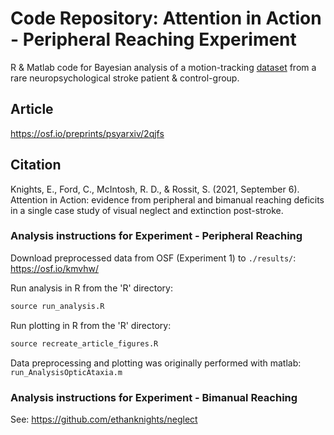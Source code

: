 # Code Repository: Attention in Action - Peripheral Reaching Experiment
R & Matlab code for Bayesian analysis of a motion-tracking [dataset]([url](https://osf.io/q8nj6/)) from a rare neuropsychological stroke patient & control-group.

## Article
https://osf.io/preprints/psyarxiv/2qjfs

## Citation
Knights, E., Ford, C., McIntosh, R. D., & Rossit, S. (2021, September 6). Attention in Action: evidence from peripheral and bimanual reaching deficits in a single case study of visual neglect and extinction post-stroke.

### Analysis instructions for Experiment - Peripheral Reaching

Download preprocessed data from OSF (Experiment 1) to `./results/`:
https://osf.io/kmvhw/

Run analysis in R from the 'R' directory:
```r
source run_analysis.R
```

Run plotting in R from the 'R' directory:
```r
source recreate_article_figures.R
```

Data preprocessing and plotting was originally performed with matlab:
`run_AnalysisOpticAtaxia.m`

### Analysis instructions for Experiment - Bimanual Reaching
See: https://github.com/ethanknights/neglect

